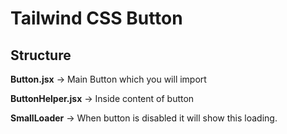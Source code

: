 # Tailwind CSS Button

## Structure

**Button.jsx** -> Main Button which you will import

**ButtonHelper.jsx** -> Inside content of button

**SmallLoader** -> When button is disabled it will show this loading. 



